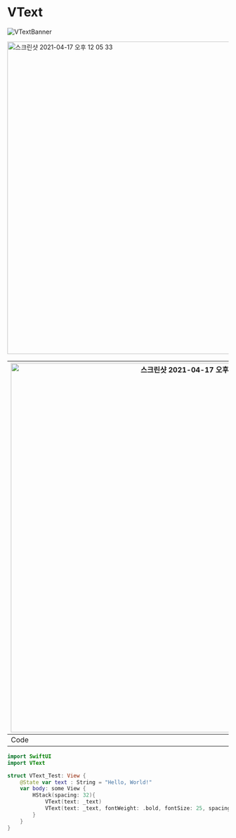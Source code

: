 # VText
![VTextBanner](https://user-images.githubusercontent.com/73557895/115100289-9e8e1100-9f76-11eb-8b16-964f9871b71f.png)

<img width="711" alt="스크린샷 2021-04-17 오후 12 05 33" src="https://user-images.githubusercontent.com/73557895/115100275-828a6f80-9f76-11eb-9925-855fee8684e8.png">

| <img width="840" alt="스크린샷 2021-04-17 오후 9 56 06" src="https://user-images.githubusercontent.com/73557895/115113957-d07b9380-9fc7-11eb-8642-c34d12a29dab.png"> 	| <img width="88" alt="스크린샷 2021-04-17 오후 9 56 11" src="https://user-images.githubusercontent.com/73557895/115113956-ceb1d000-9fc7-11eb-9f86-10eec19b2784.png"> 	|
|----------------------------------------------------------------------------------------------------------------------------------------------------------------------	|---------------------------------------------------------------------------------------------------------------------------------------------------------------------	|
| Code                                                                                                                                                                 	| PreView                                                                                                                                                             	|

```swift
import SwiftUI
import VText

struct VText_Test: View {
    @State var text : String = "Hello, World!"
    var body: some View {
        HStack(spacing: 32){
            VText(text: _text)
            VText(text: _text, fontWeight: .bold, fontSize: 25, spacing: 10, alignment: .center)
        }
    }
}
```
